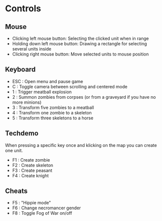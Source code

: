﻿Controls
========

Mouse
-----

* Clicking left mouse button: Selecting the clicked unit when in range
* Holding down left mouse button: Drawing a rectangle for selecting several units inside
* Clicking right mouse button: Move selected units to mouse position

Keyboard
--------

* ESC		: Open menu and pause game
* C		: Toggle camera between scrolling and centered mode
* 1		: Trigger meatball explosion
* 2		: Summon zombies from corpses (or from a graveyard if you have no more minions)
* 3		: Transform five zombies to a meatball
* 4		: Transform one zombie to a skeleton
* 5		: Transform three skeletons to a horse

Techdemo
--------

When pressing a specific key once and klicking on the map you can create one unit.

* F1	: Create zombie
* F2	: Create skeleton
* F3	: Create peasant
* F4	: Create knight

Cheats
------

* F5	: "Hippie mode"
* F6	: Change necromancer gender
* F8	: Toggle Fog of War on/off